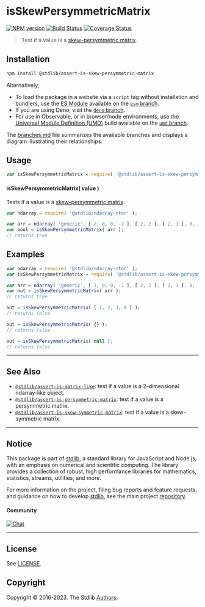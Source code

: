 <!--

@license Apache-2.0

Copyright (c) 2018 The Stdlib Authors.

Licensed under the Apache License, Version 2.0 (the "License");
you may not use this file except in compliance with the License.
You may obtain a copy of the License at

   http://www.apache.org/licenses/LICENSE-2.0

Unless required by applicable law or agreed to in writing, software
distributed under the License is distributed on an "AS IS" BASIS,
WITHOUT WARRANTIES OR CONDITIONS OF ANY KIND, either express or implied.
See the License for the specific language governing permissions and
limitations under the License.

-->

# isSkewPersymmetricMatrix

[![NPM version][npm-image]][npm-url] [![Build Status][test-image]][test-url] [![Coverage Status][coverage-image]][coverage-url] <!-- [![dependencies][dependencies-image]][dependencies-url] -->

> Test if a value is a [skew-persymmetric matrix][persymmetric-matrix].

<section class="installation">

## Installation

```bash
npm install @stdlib/assert-is-skew-persymmetric-matrix
```

Alternatively,

-   To load the package in a website via a `script` tag without installation and bundlers, use the [ES Module][es-module] available on the [`esm` branch][esm-url].
-   If you are using Deno, visit the [`deno` branch][deno-url].
-   For use in Observable, or in browser/node environments, use the [Universal Module Definition (UMD)][umd] build available on the [`umd` branch][umd-url].

The [branches.md][branches-url] file summarizes the available branches and displays a diagram illustrating their relationships.

</section>

<section class="usage">

## Usage

```javascript
var isSkewPersymmetricMatrix = require( '@stdlib/assert-is-skew-persymmetric-matrix' );
```

#### isSkewPersymmetricMatrix( value )

Tests if a value is a [skew-persymmetric matrix][persymmetric-matrix].

```javascript
var ndarray = require( '@stdlib/ndarray-ctor' );

var arr = ndarray( 'generic', [ 2, 0, 0, -2 ], [ 2, 2 ], [ 2, 1 ], 0, 'row-major' );
var bool = isSkewPersymmetricMatrix( arr );
// returns true
```

</section>

<!-- /.usage -->

<section class="examples">

## Examples

<!-- eslint no-undef: "error" -->

```javascript
var ndarray = require( '@stdlib/ndarray-ctor' );
var isSkewPersymmetricMatrix = require( '@stdlib/assert-is-skew-persymmetric-matrix' );

var arr = ndarray( 'generic', [ 1, 0, 0, -1 ], [ 2, 2 ], [ 2, 1 ], 0, 'row-major' );
var out = isSkewPersymmetricMatrix( arr );
// returns true

out = isSkewPersymmetricMatrix( [ 1, 2, 3, 4 ] );
// returns false

out = isSkewPersymmetricMatrix( {} );
// returns false

out = isSkewPersymmetricMatrix( null );
// returns false
```

</section>

<!-- /.examples -->

<!-- Section for related `stdlib` packages. Do not manually edit this section, as it is automatically populated. -->

<section class="related">

* * *

## See Also

-   <span class="package-name">[`@stdlib/assert-is-matrix-like`][@stdlib/assert/is-matrix-like]</span><span class="delimiter">: </span><span class="description">test if a value is a 2-dimensional ndarray-like object.</span>
-   <span class="package-name">[`@stdlib/assert-is-persymmetric-matrix`][@stdlib/assert/is-persymmetric-matrix]</span><span class="delimiter">: </span><span class="description">test if a value is a persymmetric matrix.</span>
-   <span class="package-name">[`@stdlib/assert-is-skew-symmetric-matrix`][@stdlib/assert/is-skew-symmetric-matrix]</span><span class="delimiter">: </span><span class="description">test if a value is a skew-symmetric matrix.</span>

</section>

<!-- /.related -->

<!-- Section for all links. Make sure to keep an empty line after the `section` element and another before the `/section` close. -->


<section class="main-repo" >

* * *

## Notice

This package is part of [stdlib][stdlib], a standard library for JavaScript and Node.js, with an emphasis on numerical and scientific computing. The library provides a collection of robust, high performance libraries for mathematics, statistics, streams, utilities, and more.

For more information on the project, filing bug reports and feature requests, and guidance on how to develop [stdlib][stdlib], see the main project [repository][stdlib].

#### Community

[![Chat][chat-image]][chat-url]

---

## License

See [LICENSE][stdlib-license].


## Copyright

Copyright &copy; 2016-2023. The Stdlib [Authors][stdlib-authors].

</section>

<!-- /.stdlib -->

<!-- Section for all links. Make sure to keep an empty line after the `section` element and another before the `/section` close. -->

<section class="links">

[npm-image]: http://img.shields.io/npm/v/@stdlib/assert-is-skew-persymmetric-matrix.svg
[npm-url]: https://npmjs.org/package/@stdlib/assert-is-skew-persymmetric-matrix

[test-image]: https://github.com/stdlib-js/assert-is-skew-persymmetric-matrix/actions/workflows/test.yml/badge.svg?branch=main
[test-url]: https://github.com/stdlib-js/assert-is-skew-persymmetric-matrix/actions/workflows/test.yml?query=branch:main

[coverage-image]: https://img.shields.io/codecov/c/github/stdlib-js/assert-is-skew-persymmetric-matrix/main.svg
[coverage-url]: https://codecov.io/github/stdlib-js/assert-is-skew-persymmetric-matrix?branch=main

<!--

[dependencies-image]: https://img.shields.io/david/stdlib-js/assert-is-skew-persymmetric-matrix.svg
[dependencies-url]: https://david-dm.org/stdlib-js/assert-is-skew-persymmetric-matrix/main

-->

[chat-image]: https://img.shields.io/gitter/room/stdlib-js/stdlib.svg
[chat-url]: https://app.gitter.im/#/room/#stdlib-js_stdlib:gitter.im

[stdlib]: https://github.com/stdlib-js/stdlib

[stdlib-authors]: https://github.com/stdlib-js/stdlib/graphs/contributors

[umd]: https://github.com/umdjs/umd
[es-module]: https://developer.mozilla.org/en-US/docs/Web/JavaScript/Guide/Modules

[deno-url]: https://github.com/stdlib-js/assert-is-skew-persymmetric-matrix/tree/deno
[umd-url]: https://github.com/stdlib-js/assert-is-skew-persymmetric-matrix/tree/umd
[esm-url]: https://github.com/stdlib-js/assert-is-skew-persymmetric-matrix/tree/esm
[branches-url]: https://github.com/stdlib-js/assert-is-skew-persymmetric-matrix/blob/main/branches.md

[stdlib-license]: https://raw.githubusercontent.com/stdlib-js/assert-is-skew-persymmetric-matrix/main/LICENSE

[persymmetric-matrix]: https://en.wikipedia.org/wiki/Persymmetric_matrix

<!-- <related-links> -->

[@stdlib/assert/is-matrix-like]: https://github.com/stdlib-js/assert-is-matrix-like

[@stdlib/assert/is-persymmetric-matrix]: https://github.com/stdlib-js/assert-is-persymmetric-matrix

[@stdlib/assert/is-skew-symmetric-matrix]: https://github.com/stdlib-js/assert-is-skew-symmetric-matrix

<!-- </related-links> -->

</section>

<!-- /.links -->
